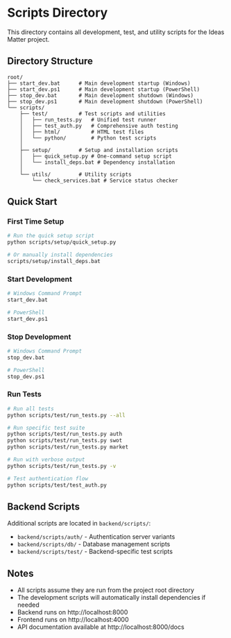 # Scripts Directory

This directory contains all development, test, and utility scripts for the Ideas Matter project.

## Directory Structure

```
root/
├── start_dev.bat      # Main development startup (Windows)
├── start_dev.ps1      # Main development startup (PowerShell)
├── stop_dev.bat       # Main development shutdown (Windows)
├── stop_dev.ps1       # Main development shutdown (PowerShell)
└── scripts/
    ├── test/          # Test scripts and utilities
    │   ├── run_tests.py   # Unified test runner
    │   ├── test_auth.py   # Comprehensive auth testing
    │   ├── html/          # HTML test files
    │   └── python/        # Python test scripts
    │
    ├── setup/         # Setup and installation scripts
    │   ├── quick_setup.py # One-command setup script
    │   └── install_deps.bat # Dependency installation
    │
    └── utils/         # Utility scripts
        └── check_services.bat # Service status checker
```

## Quick Start

### First Time Setup
```bash
# Run the quick setup script
python scripts/setup/quick_setup.py

# Or manually install dependencies
scripts/setup/install_deps.bat
```

### Start Development
```bash
# Windows Command Prompt
start_dev.bat

# PowerShell
start_dev.ps1
```

### Stop Development
```bash
# Windows Command Prompt
stop_dev.bat

# PowerShell
stop_dev.ps1
```

### Run Tests
```bash
# Run all tests
python scripts/test/run_tests.py --all

# Run specific test suite
python scripts/test/run_tests.py auth
python scripts/test/run_tests.py swot
python scripts/test/run_tests.py market

# Run with verbose output
python scripts/test/run_tests.py -v

# Test authentication flow
python scripts/test/test_auth.py
```

## Backend Scripts

Additional scripts are located in `backend/scripts/`:

- `backend/scripts/auth/` - Authentication server variants
- `backend/scripts/db/` - Database management scripts
- `backend/scripts/test/` - Backend-specific test scripts

## Notes

- All scripts assume they are run from the project root directory
- The development scripts will automatically install dependencies if needed
- Backend runs on http://localhost:8000
- Frontend runs on http://localhost:4000
- API documentation available at http://localhost:8000/docs